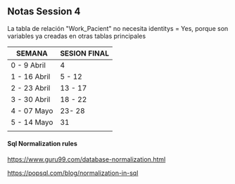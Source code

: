 ## Notas Session 4

La tabla de relación "Work_Pacient" no necesita identitys = Yes, porque son variables ya creadas en otras tablas principales





| SEMANA       | SESION FINAL |
| ------------ | ------------ |
| 0 - 9 Abril  | 4            |
| 1 - 16 Abril | 5 - 12       |
| 2 - 23 Abril | 13 - 17      |
| 3 - 30 Abril | 18 - 22      |
| 4 - 07 Mayo  | 23- 28       |
| 5 - 14 Mayo  | 31           |
|              |              |



#### Sql Normalization rules

https://www.guru99.com/database-normalization.html

https://popsql.com/blog/normalization-in-sql
